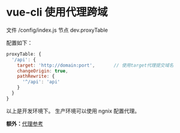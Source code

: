 # vue-cli 使用代理跨域

文件 /config/index.js
节点 dev.proxyTable

配置如下：

```js
proxyTable: {
  '/api': {
    target: 'http://domain:port',       // 使用target代理提交域名
    changeOrigin: true,
    pathRewrite: {
      '^/api': 'api'
    }
  }
}
```
以上是开发环境下。
生产环境可以使用 ngnix 配置代理。


**额外：**[代理参考](https://github.com/chimurai/http-proxy-middleware)